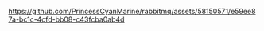 https://github.com/PrincessCyanMarine/rabbitmq/assets/58150571/e59ee87a-bc1c-4cfd-bb08-c43fcba0ab4d

